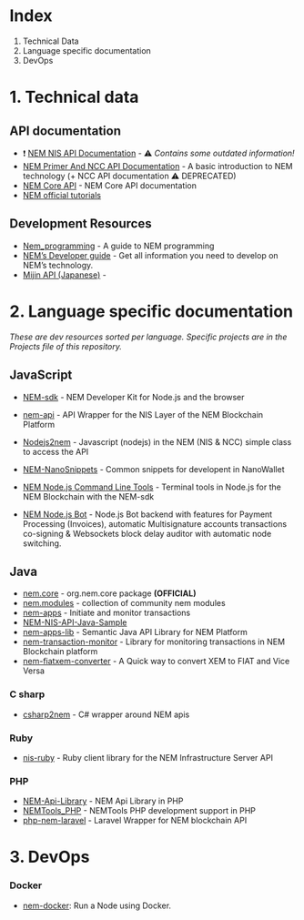 ﻿# Index

1. Technical Data
2. Language specific documentation
3. DevOps

# 1. Technical data

## API documentation

- :exclamation: [NEM NIS API Documentation](http://bob.nem.ninja/docs/) - :warning: *Contains some outdated information!*
- [NEM Primer And NCC API Documentation](https://www.nem.io/ncc/index.html) - A basic introduction to NEM technology (+ NCC API documentation :warning: DEPRECATED)
- [NEM Core API](http://www.nem.ninja/org.nem.core/) - NEM Core API documentation
- [NEM official tutorials](https://blog.nem.io/nem-tutorial-list/)

## Development Resources

- [Nem_programming](https://github.com/rb2nem/nem_programming) - A guide to NEM programming
- [NEM’s Developer guide](https://rb2nem.github.io/nem-dev-guide/) - Get all information you need to develop on NEM’s technology.
- [Mijin API (Japanese)](http://mijin.usayama.com/) -

# 2. Language specific documentation

*These are dev resources sorted per language. Specific projects are in the Projects file of this repository.*

## JavaScript

- [NEM-sdk](https://github.com/QuantumMechanics/NEM-sdk) - NEM Developer Kit for Node.js and the browser
- [nem-api](https://github.com/nikhiljha/nem-api) - API Wrapper for the NIS Layer of the NEM Blockchain Platform
- [Nodejs2nem](https://github.com/NemProject/nodejs2nem) - Javascript (nodejs) in the NEM (NIS & NCC) simple class to access the API

- [NEM-NanoSnippets](https://github.com/AtrauraBlockchain/NEM-NanoSnippets) - Common snippets for developent in NanoWallet
- [NEM Node.js Command Line Tools](https://github.com/evias/nem-utils) - Terminal tools in Node.js for the NEM Blockchain with the NEM-sdk
- [NEM Node.js Bot](https://github.com/evias/nem-nodejs-bot) - Node.js Bot backend with features for Payment Processing (Invoices), automatic Multisignature accounts transactions co-signing & Websockets block delay auditor with automatic node switching.

## Java

- [nem.core](https://github.com/NemProject/nem.core) - org.nem.core package **(OFFICIAL)**
- [nem.modules](https://github.com/NemProject/nem.modules) - collection of community nem modules
- [nem-apps](https://github.com/NEMChina/nem-apps) - Initiate and monitor transactions
- [NEM-NIS-API-Java-Sample](https://github.com/tomotomo9696/NEM-NIS-API-Java-Sample)
- [nem-apps-lib](https://github.com/NEMPH/nem-apps-lib) - Semantic Java API Library for NEM Platform
- [nem-transaction-monitor](https://github.com/NEMPH/nem-transaction-monitor) - Library for monitoring transactions in NEM Blockchain platform
- [nem-fiatxem-converter](https://github.com/NEMChina/nem-apps) - A Quick way to convert XEM to FIAT and Vice Versa

### C sharp

- [csharp2nem](https://github.com/NemProject/csharp2nem) - C# wrapper around NEM apis

### Ruby

- [nis-ruby](https://github.com/44uk/nis-ruby) - Ruby client library for the NEM Infrastructure Server API

### PHP

- [NEM-Api-Library](https://github.com/namuyan/NEM-Api-Library) - NEM Api Library in PHP
- [NEMTools_PHP](https://github.com/tomotomo9696/NEMTools_PHP) - NEMTools PHP development support in PHP
- [php-nem-laravel](https://github.com/evias/php-nem-laravel) - Laravel Wrapper for NEM blockchain API

# 3. DevOps

### Docker

- [nem-docker](https://github.com/rb2nem/nem-docker): Run a Node using Docker. 